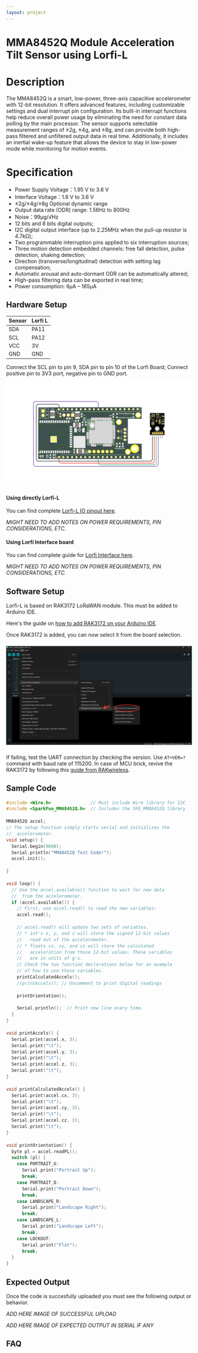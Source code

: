 ```yaml
---
layout: project
---
```


# MMA8452Q Module Acceleration Tilt Sensor using Lorfi-L

# Description

The MMA8452Q is a smart, low-power, three-axis capacitive accelerometer with 12-bit resolution. It offers advanced features, including customizable settings and dual interrupt pin configuration. Its built-in interrupt functions help reduce overall power usage by eliminating the need for constant data polling by the main processor. The sensor supports selectable measurement ranges of ±2g, ±4g, and ±8g, and can provide both high-pass filtered and unfiltered output data in real time. Additionally, it includes an inertial wake-up feature that allows the device to stay in low-power mode while monitoring for motion events.

# Specification

- Power Supply Voltage：1.95 V to 3.6 V
- Interface Voltage：1.6 V to 3.6 V
- ±2g/±4g/±8g Optional dynamic range
- Output data rate (ODR) range: 1.56Hz to 800Hz
- Noise：99μg/√Hz
- 12 bits and 8 bits digital outputs;
- I2C digital output interface (up to 2.25MHz when the pull-up resistor is 4.7kΩ);
- Two programmable interruption pins applied to six interruption sources;
- Three motion detection embedded channels: free fall detection, pulse detection, shaking detection;
- Direction (transverse/longitudinal) detection with setting lag compensation;
- Automatic arousal and auto-dormant ODR can be automatically altered;
- High-pass filtering data can be exported in real time;
- Power consumption: 6μA – 165μA

## Hardware Setup

|     Sensor    |   Lorfi L   |
|---------------|-------------|
| SDA           | PA11        |
| SCL           | PA12        |
| VCC           | 3V          |
| GND           | GND         |

Connect the SCL pin to pin 9, SDA pin to pin 10 of the Lorfi Board; Connect positive pin to 3V3 port, negative pin to GND port.

![MMA8452Q Module Acceleration Tilt Senso](\assets\Images\LORFI_Components\Lorfi-L_Sensors\14.png)

#### Using directly Lorfi-L

You can find complete <a href="/docs/Hardware_Guide.html">Lorfi-L IO pinout here</a>.

*MIGHT NEED TO ADD NOTES ON POWER REQUIREMENTS, PIN CONSIDERATIONS, ETC.*

#### Using Lorfi Interface board

You can find complete guide for <a href="/docs/Hardware_Guide.html">Lorfi Interface here</a>.

*MIGHT NEED TO ADD NOTES ON POWER REQUIREMENTS, PIN CONSIDERATIONS, ETC.*

## Software Setup

Lorfi-L is based on RAK3172 LoRaWAN module. This must be added to Arduino IDE.

Here's the guide on <a href="/docs/Software_Guide.html">how to add RAK3172 on your Arduino IDE</a>.

Once RAK3172 is added, you can now select it from the board selection.

![Software Guide 4](\assets\Images\LORFI_Components\Software-Guide_Images\Software_Guide4.png)

If failing, test the UART connection by checking the version. Use `AT+VER=?` command with baud rate of 115200. In case of MCU brick, revive the RAK3172 by following this [guide from RAKwireless](https://learn.rakwireless.com/hc/en-us/articles/26687606549911-How-To-Guide-STM32CubeProgrammer-for-RAK-Modules).

## **Sample Code**
```c
#include <Wire.h>               // Must include Wire library for I2C
#include <SparkFun_MMA8452Q.h>  // Includes the SFE_MMA8452Q library

MMA8452Q accel;
// The setup function simply starts serial and initializes the
//  accelerometer.
void setup() {
  Serial.begin(9600);
  Serial.println("MMA8452Q Test Code!");
  accel.init();

}

void loop() {
  // Use the accel.available() function to wait for new data
  //  from the accelerometer.
  if (accel.available()) {
    // First, use accel.read() to read the new variables:
    accel.read();

    // accel.read() will update two sets of variables.
    // * int's x, y, and z will store the signed 12-bit values
    //   read out of the accelerometer.
    // * floats cx, cy, and cz will store the calculated
    //   acceleration from those 12-bit values. These variables
    //   are in units of g's.
    // Check the two function declarations below for an example
    // of how to use these variables.
    printCalculatedAccels();
    //printAccels(); // Uncomment to print digital readings

    printOrientation();

    Serial.println();  // Print new line every time.
  }
}

void printAccels() {
  Serial.print(accel.x, 3);
  Serial.print("\t");
  Serial.print(accel.y, 3);
  Serial.print("\t");
  Serial.print(accel.z, 3);
  Serial.print("\t");
}

void printCalculatedAccels() {
  Serial.print(accel.cx, 3);
  Serial.print("\t");
  Serial.print(accel.cy, 3);
  Serial.print("\t");
  Serial.print(accel.cz, 3);
  Serial.print("\t");
}

void printOrientation() {
  byte pl = accel.readPL();
  switch (pl) {
    case PORTRAIT_U:
      Serial.print("Portrait Up");
      break;
    case PORTRAIT_D:
      Serial.print("Portrait Down");
      break;
    case LANDSCAPE_R:
      Serial.print("Landscape Right");
      break;
    case LANDSCAPE_L:
      Serial.print("Landscape Left");
      break;
    case LOCKOUT:
      Serial.print("Flat");
      break;
  }
}
```

## Expected Output

Once the code is succesfully uploaded you must see the following output or behavior.

*ADD HERE IMAGE OF SUCCESSFUL UPLOAD*

*ADD HERE IMAGE OF EXPECTED OUTPUT IN SERIAL IF ANY*

## FAQ
